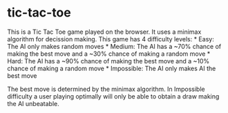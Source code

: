 # tic-tac-toe
This is a Tic Tac Toe game played on the browser. It uses a minimax algorithm for decission making. This game
has 4 difficulty levels:
    * Easy: The AI only makes random moves 
    * Medium: The AI has a ~70% chance of making the best move and a ~30% chance of making a random move
    * Hard: The AI has a ~90% chance of making the best move and a ~10% chance of making a random move
    * Impossible: The AI only makes AI the best move

The best move is determined by the minimax algorithm. In Impossible difficulty a user playing optimally will only be able 
to obtain a draw making the AI unbeatable.